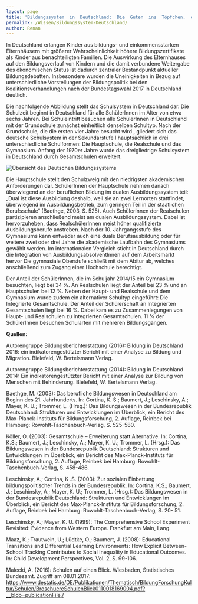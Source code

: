 ```yaml
---
layout: page
title: 'Bildungssystem  in  Deutschland:  Die  Guten  ins  Töpfchen,  die  Schlechten  ins  Kröpfchen?'
permalink: /Wissen/Bildungssystem-Deutschland/
author: Renan
---
```

In Deutschland erlangen Kinder aus bildungs- und einkommensstarken Elternhäusern
mit größerer Wahrscheinlichkeit höhere Bildungszertifikate als Kinder aus
benachteiligten Familien. Die Auswirkung des Elternhauses
auf den Bildungsverlauf von Kindern und die damit verbundene Weitergabe
des ökonomischen Status ist dadurch zentraler Bestandpunkt aktueller Bildungsdebatten.
Insbesondere wurden die Uneinigkeiten in Bezug auf unterschiedliche
Vorstellungen der Bildungspolitik bei den Koalitionsverhandlungen nach der
Bundestagswahl 2017 in Deutschland deutlich.

Die nachfolgende Abbildung stellt das Schulsystem in Deutschland dar.
Die Schulzeit beginnt in Deutschland für alle SchülerInnen im Alter von etwa
sechs Jahren. Bei Schuleintritt besuchen alle SchülerInnen in Deutschland mit der
Grundschule zunächst einheitlich denselben Schultyp. Nach der Grundschule, die
die ersten vier Jahre besucht wird , gliedert sich das deutsche Schulsystem in der
Sekundarstufe I hauptsächlich in drei unterschiedliche Schulformen: Die Hauptschule,
die Realschule und das Gymnasium.
Anfang der 1970er Jahre wurde das dreigliedrige Schulsystem in Deutschland
durch Gesamtschulen erweitert.

![Übersicht des Deutschen Bildungssystems](https://images.athene-aachen.de/2018-05-Bildungssystem-Deutschland.png)

Die Hauptschule stellt den Schulzweig mit den niedrigsten akademischen
Anforderungen dar.
SchülerInnen der Hauptschule nehmen danach
überwiegend an der beruflichen Bildung im dualen Ausbildungssystem teil: „Dual
ist diese Ausbildung deshalb, weil sie an zwei Lernorten stattfindet, überwiegend
im Ausbildungsbetrieb, zum geringen Teil in der staatlichen Berufsschule“
(Baethge, 2003, S. 525). Auch SchülerInnen der Realschulen partizipieren anschließend
meist am dualen Ausbildungssystem. Dabei ist hervorzuheben, dass
RealschülerInnen meist höher qualifizierte Ausbildungsberufe anstreben. Nach
der 10. Jahrgangsstufe des Gymnasiums kann entweder auch eine duale Berufsausbildung
oder für weitere zwei oder drei Jahre die akademische Laufbahn des
Gymnasiums gewählt werden. Im internationalen Vergleich sticht in Deutschland
durch die Integration von AusbildungsabsolventInnen auf dem Arbeitsmarkt
hervor Die gymnasiale Oberstufe schließt mit dem Abitur ab, welches anschließend zum Zugang einer Hochschule berechtigt.

Der Anteil der SchülerInnen, die im Schuljahr 2014/15 ein Gymnasium besuchten,
liegt bei 34 %. An Realschulen liegt der Anteil bei 23 % und an Hauptschulen
bei 12 %. Neben der Haupt- und Realschule und dem Gymnasium wurde zudem
ein alternativer Schultyp eingeführt: Die Integrierte Gesamtschule. Der Anteil der
Schülerschaft an Integrierten Gesamtschulen liegt bei 16 %. Dabei kam es zu Zusammenlegungen
von Haupt- und Realschulen zu Integrierten Gesamtschulen. 11 % der SchülerInnen besuchen Schularten mit mehreren Bildungsgängen.

**Quellen:**

Autorengruppe Bildungsberichterstattung (2016): Bildung in Deutschland 2016: ein indikatorengestützter
Bericht mit einer Analyse zu Bildung und Migration. Bielefeld, W.
Bertelsmann Verlag.

Autorengruppe Bildungsberichterstattung (2014): Bildung in Deutschland 2014: Ein indikatorengestützter
Bericht mit einer Analyse zur Bildung von Menschen mit Behinderung.
Bielefeld, W. Bertelsmann Verlag.

Baethge, M. (2003): Das berufliche Bildungswesen in Deutschland am Beginn des 21.
Jahrhunderts. In: Cortina, K. S.; Baumert, J.; Leschinsky, A.; Mayer, K. U.; Trommer, L.
(Hrsg.): Das Bildungswesen in der Bundesrepublik Deutschland: Strukturen und Entwicklungen
im Überblick, ein Bericht des Max-Planck-Instituts für Bildungsforschung, 2. Auflage,
Reinbek bei Hamburg: Rowohlt-Taschenbuch-Verlag, S. 525-580.

Köller, O. (2003): Gesamtschule – Erweiterung statt Alternative. In: Cortina, K.S.; Baumert,
J.; Leschinsky, A.; Mayer, K. U.; Trommer, L. (Hrsg.): Das Bildungswesen in der
Bundesrepublik Deutschland: Strukturen und Entwicklungen im Überblick, ein Bericht
des Max-Planck-Instituts für Bildungsforschung, 2. Auflage, Reinbek bei Hamburg: Rowohlt-
Taschenbuch-Verlag, S. 458-486.

Leschinsky, A.; Cortina, K .S. (2003): Zur sozialen Einbettung bildungspolitischer
Trends in der Bundesrepublik. In: Cortina, K.S.; Baumert, J.; Leschinsky, A.; Mayer, K.
U.; Trommer, L. (Hrsg.): Das Bildungswesen in der Bundesrepublik Deutschland: Strukturen
und Entwicklungen im Überblick, ein Bericht des Max-Planck-Instituts für Bildungsforschung,
2. Auflage, Reinbek bei Hamburg: Rowohlt-Taschenbuch-Verlag, S. 20-
51.

Leschinsky, A.; Mayer, K. U. (1999): The Comprehensive School Experiment Revisited:
Evidence from Western Europe. Frankfurt am Main, Lang.

Maaz, K.; Trautwein, U.; Lüdtke, O.; Baumert, J. (2008): Educational Transitions and
Differential Learning Environments: How Explicit Between-School Tracking Contributes
to Social Inequality in Educational Outcomes. In: Child Development Perspectives, Vol.
2, S. 99-106.

Malecki, A. (2016): Schulen auf einen Blick. Wiesbaden, Statistisches Bundesamt. Zugriff
am 08.01.2017:
<https://www.destatis.de/DE/Publikationen/Thematisch/BildungForschungKultur/Schulen/BroschuereSchulenBlick0110018169004.pdf?__blob=publicationFile./>

